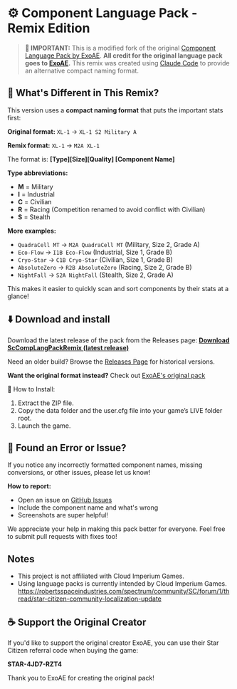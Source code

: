 # ⚙️ Component Language Pack - Remix Edition

> **📢 IMPORTANT:** This is a modified fork of the original [Component Language Pack by ExoAE](https://github.com/ExoAE/ScCompLangPack).
> **All credit for the original language pack goes to [ExoAE](https://github.com/ExoAE).**
> This remix was created using [Claude Code](https://claude.com/claude-code) to provide an alternative compact naming format.

## 🎯 What's Different in This Remix?

This version uses a **compact naming format** that puts the important stats first:

**Original format:**
`XL-1` → `XL-1 S2 Military A`

**Remix format:**
`XL-1` → `M2A XL-1`

The format is: **[Type][Size][Quality] [Component Name]**

**Type abbreviations:**
- **M** = Military
- **I** = Industrial
- **C** = Civilian
- **R** = Racing (Competition renamed to avoid conflict with Civilian)
- **S** = Stealth

**More examples:**
- `QuadraCell MT` → `M2A QuadraCell MT` (Military, Size 2, Grade A)
- `Eco-Flow` → `I1B Eco-Flow` (Industrial, Size 1, Grade B)
- `Cryo-Star` → `C1B Cryo-Star` (Civilian, Size 1, Grade B)
- `AbsoluteZero` → `R2B AbsoluteZero` (Racing, Size 2, Grade B)
- `NightFall` → `S2A NightFall` (Stealth, Size 2, Grade A)

This makes it easier to quickly scan and sort components by their stats at a glance!

## ⬇️ Download and install

Download the latest release of the pack from the Releases page:
[**Download ScCompLangPackRemix (latest release)**](https://github.com/joeydee1986/ScCompLangPackRemix/releases/latest)

Need an older build? Browse the [Releases Page](https://github.com/joeydee1986/ScCompLangPackRemix/releases) for historical versions.

**Want the original format instead?** Check out [ExoAE's original pack](https://github.com/ExoAE/ScCompLangPack)

🔧 How to Install:

1. Extract the ZIP file.
2. Copy the data folder and the user.cfg file into your game’s LIVE folder root.
3. Launch the game.

## 🚧 Found an Error or Issue?

If you notice any incorrectly formatted component names, missing conversions, or other issues, please let us know!

**How to report:**
- Open an issue on [GitHub Issues](https://github.com/joeydee1986/ScCompLangPackRemix/issues)
- Include the component name and what's wrong
- Screenshots are super helpful!

We appreciate your help in making this pack better for everyone. Feel free to submit pull requests with fixes too!

## Notes

- This project is not affiliated with Cloud Imperium Games.
- Using language packs is currently intended by Cloud Imperium Games. 
https://robertsspaceindustries.com/spectrum/community/SC/forum/1/thread/star-citizen-community-localization-update

## ☕ Support the Original Creator

If you'd like to support the original creator ExoAE, you can use their Star Citizen referral code when buying the game:

**STAR-4JD7-RZT4**

Thank you to ExoAE for creating the original pack!
